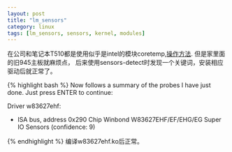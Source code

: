 ```yaml
---
layout: post
title: "lm_sensors"
category: linux
tags: [lm_sensors, sensors, kernel, modules]
---
```


在公司和笔记本T510都是使用似乎是intel的模块coretemp,[操作方法](https://wiki.gentoo.org/wiki/Lm_sensors).
但是家里面的旧945主板就麻烦点，
后来使用sensors-detect时发现一个关键词，安装相应驱动后就正常了。

{% highlight bash %}
Now follows a summary of the probes I have just done.
Just press ENTER to continue: 

Driver w83627ehf:
  * ISA bus, address 0x290
    Chip Winbond W83627EHF/EF/EHG/EG Super IO Sensors (confidence: 9)

{% endhighlight %}
编译w83627ehf.ko后正常。
